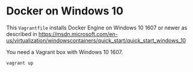 # Docker on Windows 10

This `Vagrantfile` installs Docker Engine on Windows 10 1607 or newer
as described in https://msdn.microsoft.com/en-us/virtualization/windowscontainers/quick_start/quick_start_windows_10

You need a Vagrant box with Windows 10 1607.

```
vagrant up
```

